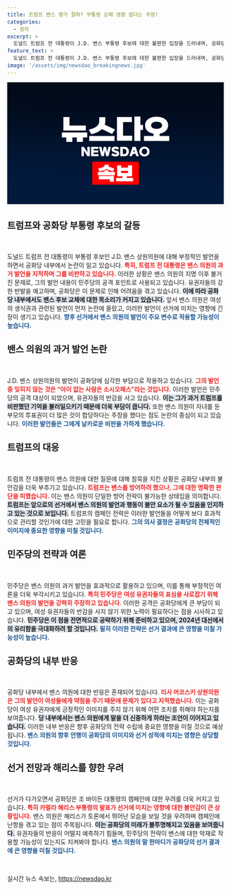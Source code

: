 ```yaml
---
title: 트럼프 밴스 평가 절하? 부통령 승패 영향 없다는 주장!
categories:
  - 정치
excerpt: >
  도널드 트럼프 전 대통령이 J.D. 밴스 부통령 후보에 대한 불편한 입장을 드러내며, 공화당 내에서 위기 신호가 감지되고 있다. 과거 발언이 논란이 되어 유권자의 반감을 사는 가운데, 내분 우려까지 커지고 있다. 클릭해서 자세한 내용을 확인해보세요!
feature_text: >
  도널드 트럼프 전 대통령이 J.D. 밴스 부통령 후보에 대한 불편한 입장을 드러내며, 공화당 내에서 위기 신호가 감지되고 있다. 과거 발언이 논란이 되어 유권자의 반감을 사는 가운데, 내분 우려까지 커지고 있다. 클릭해서 자세한 내용을 확인해보세요!
image: '/assets/img/newsdao_breakingnews.jpg'
---
```


<p><img src="/assets/img/newsdao_breakingnews.jpg" alt="implanttips 속보" /></p>

<h2 data-ke-size="size26">트럼프와 공화당 부통령 후보의 갈등</h2>

<p data-ke-size="size16">&nbsp;</p>

<p>도널드 트럼프 전 대통령이 부통령 후보인 J.D. 밴스 상원의원에 대해 부정적인 발언을 하면서 공화당 내부에서 논란이 일고 있습니다. <b><span style="color: #ee2323;">특히, 트럼프 전 대통령은 밴스 의원의 과거 발언을 지적하며 그를 비판하고 있습니다.</span></b> 이러한 상황은 밴스 의원의 지명 이후 불거진 문제로, 그의 발언 내용이 민주당의 공격 포인트로 사용되고 있습니다. 유권자들의 강한 반발을 예고하며, 공화당은 이 문제로 인해 어려움을 겪고 있습니다. <b><span style="background-color: #21538527;">이에 따라 공화당 내부에서도 밴스 후보 교체에 대한 목소리가 커지고 있습니다.</span></b> 앞서 밴스 의원은 여성의 생식권과 관련된 발언이 먼저 논란에 올랐고, 이러한 발언이 선거에 미치는 영향에 긴장이 생기고 있습니다. <b><span style="color: #1a5490;">향후 선거에서 밴스 의원의 발언이 주요 변수로 작용할 가능성이 높습니다.</span></b></p>

<h2 data-ke-size="size26">밴스 의원의 과거 발언 논란</h2>

<p data-ke-size="size16">&nbsp;</p>

<p>J.D. 밴스 상원의원의 발언이 공화당에 심각한 부담으로 작용하고 있습니다. <b><span style="color: #ee2323;">그의 발언 중 잊히지 않는 것은 “아이 없는 사람은 소시오패스”라는 것입니다.</span></b> 이러한 발언은 민주당의 공격 대상이 되었으며, 유권자들의 반감을 사고 있습니다. <b><span style="background-color: #21538527;">이는 그가 과거 트럼프를 비판했던 기억을 불러일으키기 때문에 더욱 부담이 큽니다.</span></b> 또한 밴스 의원이 자녀를 둔 부모의 투표권이 더 많은 것이 합당하다는 주장을 했다는 점도 논란의 중심이 되고 있습니다. <b><span style="color: #1a5490;">이러한 발언들은 그에게 날카로운 비판을 가하게 했습니다.</span></b></p>

<h2 data-ke-size="size26">트럼프의 대응</h2>

<p data-ke-size="size16">&nbsp;</p>

<p>트럼프 전 대통령이 밴스 의원에 대한 질문에 대해 침묵을 지킨 상황은 공화당 내부의 불안감을 더욱 부추기고 있습니다. <b><span style="color: #ee2323;">트럼프는 밴스를 방어하려 했으나, 그에 대한 명확한 판단을 피했습니다.</span></b> 이는 밴스 의원이 단일한 방어 전략이 불가능한 상태임을 의미합니다. <b><span style="background-color: #21538527;">트럼프는 앞으로의 선거에서 밴스 의원의 발언과 행동이 불안 요소가 될 수 있음을 인지하고 있는 것으로 보입니다.</span></b> 트럼프의 캠페인 전략은 이러한 발언들을 어떻게 보다 효과적으로 관리할 것인가에 대한 고민을 필요로 합니다. <b><span style="color: #1a5490;">그의 의사 결정은 공화당의 전체적인 이미지에 중요한 영향을 미칠 것입니다.</span></b></p>

<h2 data-ke-size="size26">민주당의 전략과 여론</h2>

<p data-ke-size="size16">&nbsp;</p>

<p>민주당은 밴스 의원의 과거 발언을 효과적으로 활용하고 있으며, 이를 통해 부정적인 여론을 더욱 부각시키고 있습니다. <b><span style="color: #ee2323;">특히 민주당은 여성 유권자들의 표심을 사로잡기 위해 밴스 의원의 발언을 강력히 주장하고 있습니다.</span></b> 이러한 공격은 공화당에게 큰 부담이 되고 있으며, 여성 유권자들의 반감을 사지 않기 위한 노력이 필요하다는 점을 시사하고 있습니다. <b><span style="background-color: #21538527;">민주당은 이 점을 전면적으로 공략하기 위해 준비하고 있으며, 2024년 대선에서의 유리함을 극대화하려 할 것입니다.</span></b> <b><span style="color: #1a5490;">필히 이러한 전략은 선거 결과에 큰 영향을 미칠 가능성이 높습니다.</span></b></p>

<h2 data-ke-size="size26">공화당의 내부 반응</h2>

<p data-ke-size="size16">&nbsp;</p>

<p>공화당 내부에서 밴스 의원에 대한 반응은 혼재되어 있습니다. <b><span style="color: #ee2323;">리사 머코스키 상원의원은 그의 발언이 여성들에게 약점을 주기 때문에 문제가 있다고 지적했습니다.</span></b> 이는 공화당이 여성 유권자에게 긍정적인 이미지를 주지 않기 위해 어떤 조치를 취해야 하는지를 보여줍니다. <b><span style="background-color: #21538527;">당 내부에서는 밴스 의원에게 말을 더 신중하게 하라는 조언이 이어지고 있습니다.</span></b> 이러한 내부 반응은 향후 공화당의 전략 수립에 중요한 영향을 미칠 것으로 예상됩니다. <b><span style="color: #1a5490;">밴스 의원의 향후 언행이 공화당의 이미지와 선거 성적에 미치는 영향은 상당할 것입니다.</span></b></p>

<h2 data-ke-size="size26">선거 전망과 해리스를 향한 우려</h2>

<p data-ke-size="size16">&nbsp;</p>

<p>선거가 다가오면서 공화당은 조 바이든 대통령의 캠페인에 대한 우려를 더욱 커지고 있습니다. <b><span style="color: #ee2323;">특히 카멀라 해리스 부통령의 발표가 선거에 미치는 영향에 대한 불안감이 큰 상황입니다.</span></b> 밴스 의원은 해리스가 토론에서 뛰어난 모습을 보일 것을 우려하며 캠페인에 난항을 겪고 있는 점이 주목됩니다. <b><span style="background-color: #21538527;">이는 공화당의 미래가 불투명해지고 있음을 보여줍니다.</span></b> 유권자들의 반응이 어떨지 예측하기 힘들며, 민주당의 전략이 밴스에 대한 악재로 작용할 가능성이 있는지도 지켜봐야 합니다. <b><span style="color: #1a5490;">밴스 의원의 말 한마디가 공화당의 선거 결과에 큰 영향을 미칠 것입니다.</span></b></p>

<p data-ke-size="size16">&nbsp;</p>
실시간 뉴스 속보는, <a href="https://newsdao.kr" rel="dofollow">https://newsdao.kr</a>


